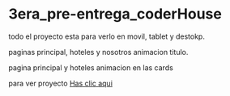 # 3era_pre-entrega_coderHouse

<p>todo el proyecto esta para verlo en movil, tablet y destokp.</p>
<p>paginas principal, hoteles y nosotros animacion titulo.</p>
<p>pagina principal y hoteles animacion en las cards</p>


para ver proyecto 
<a href="https://resonant-blancmange-ae5486.netlify.app/" target="_blank">Has clic aqui</a>


